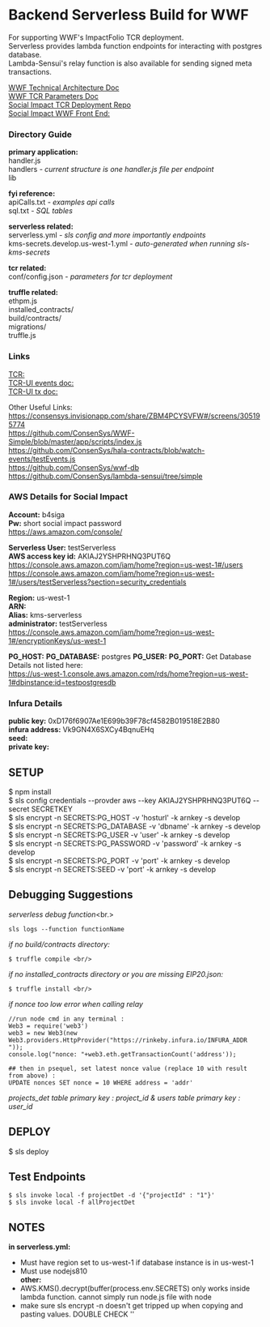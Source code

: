 # Backend Serverless Build for WWF
For supporting WWF's ImpactFolio TCR deployment. <br/>
Serverless provides lambda function endpoints for interacting with postgres database. <br/>
Lambda-Sensui's relay function is also available for sending signed meta transactions. <br/>
 
[WWF Technical Architecture Doc](https://docs.google.com/presentation/d/1c0_-6NLb3zSFwZoRipR61ZYAWnpHLSEbhy_f66GJLYk/edit#slide=id.g3e0cd18cee_0_402) <br/>
[WWF TCR Parameters Doc](https://docs.google.com/presentation/d/1UT11ReifnIXT-PaXYplvHWXDeT8_dB4ECmEHJvmY7Fo/edit#slide=id.g3caa06f710_0_1136) <br/>
[Social Impact TCR Deployment Repo](https://github.com/ConsenSys/SI_TCR)<br/>
[Social Impact WWF Front End:](https://github.com/ConsenSys/WWF-TCR-UI)<br/>

### Directory Guide

**primary application:**<br/>
handler.js <br/>
handlers *- current structure is one handler.js file per endpoint* <br/>
lib <br/>

**fyi reference:** <br/>
apiCalls.txt *- examples api calls*<br/>
sql.txt *- SQL tables*<br/>

**serverless related:**<br/>
serverless.yml *- sls config and more importantly endpoints*<br/>
kms-secrets.develop.us-west-1.yml *- auto-generated when running sls-kms-secrets*<br/>

**tcr related:**<br/>
conf/config.json *- parameters for tcr deployment*<br/>


**truffle related:**<br/>
ethpm.js<br/>
installed_contracts/<br/>
build/contracts/<br/>
migrations/<br/>
truffle.js<br/>

### Links
[TCR:](https://github.com/skmgoldin/tcr)<br/>
[TCR-UI events doc:](https://github.com/kangarang/tcr-ui/blob/master/docs/Events.md)<br/>
[TCR-UI tx doc:](https://github.com/kangarang/tcr-ui/blob/master/docs/Events.md)<br/>

Other Useful Links:<br/>
https://consensys.invisionapp.com/share/ZBM4PCYSVFW#/screens/305195774<br/>
https://github.com/ConsenSys/WWF-Simple/blob/master/app/scripts/index.js<br/>
https://github.com/ConsenSys/hala-contracts/blob/watch-events/testEvents.js<br/>
https://github.com/ConsenSys/wwf-db<br/>
https://github.com/ConsenSys/lambda-sensui/tree/simple<br/>


### AWS Details for Social Impact

**Account:** b4siga<br/>
**Pw:** short social impact password<br/>
https://aws.amazon.com/console/<br/>

**Serverless User:** testServerless <br/>
**AWS access key id:** AKIAJ2YSHPRHNQ3PUT6Q <br/>
https://console.aws.amazon.com/iam/home?region=us-west-1#/users<br/>
https://console.aws.amazon.com/iam/home?region=us-west-1#/users/testServerless?section=security_credentials<br/>

**Region:** us-west-1<br/>
**ARN:** <br/>
**Alias:** kms-serverless<br/>
**administrator:** testServerless<br/>
https://console.aws.amazon.com/iam/home?region=us-west-1#/encryptionKeys/us-west-1<br/>

**PG_HOST:** 
**PG_DATABASE:** postgres
**PG_USER:** 
**PG_PORT:**
Get Database Details not listed here:<br/>
https://us-west-1.console.aws.amazon.com/rds/home?region=us-west-1#dbinstance:id=testpostgresdb<br/>

### Infura Details
**public key:** 0xD176f6907Ae1E699b39F78cf4582B019518E2B80<br/>
**infura address:** Vk9GN4X6SXCy4BqnuEHq <br/>
**seed:** <br/>
**private key:**<br/>

## SETUP
$ npm install <br/>
$ sls config credentials --provder aws --key AKIAJ2YSHPRHNQ3PUT6Q --secret SECRETKEY <br/>
$ sls encrypt -n SECRETS:PG_HOST -v 'hosturl' -k arnkey -s develop <br/>
$ sls encrypt -n SECRETS:PG_DATABASE -v 'dbname' -k arnkey -s develop <br/>
$ sls encrypt -n SECRETS:PG_USER -v 'user' -k arnkey -s develop <br/>
$ sls encrypt -n SECRETS:PG_PASSWORD -v 'password' -k arnkey -s develop <br/>
$ sls encrypt -n SECRETS:PG_PORT -v 'port' -k arnkey -s develop<br/>
$ sls encrypt -n SECRETS:SEED -v 'port' -k arnkey -s develop<br/>

## Debugging Suggestions
*serverless debug function*<br.>
```
sls logs --function functionName
```
*if no build/contracts directory:* <br/>
```
$ truffle compile <br/>
```
*if no installed_contracts directory or you are missing EIP20.json:* <br/>
```
$ truffle install <br/>
```
*if nonce too low error when calling relay* <br/>
```
//run node cmd in any terminal :
Web3 = require('web3')
web3 = new Web3(new Web3.providers.HttpProvider("https://rinkeby.infura.io/INFURA_ADDR "));
console.log("nonce: "+web3.eth.getTransactionCount('address'));
```

```
## then in psequel, set latest nonce value (replace 10 with result from above) :
UPDATE nonces SET nonce = 10 WHERE address = 'addr'
```
*projects_det table primary key : project_id & users table  primary key : user_id*


## DEPLOY

$ sls deploy

## Test Endpoints
```
$ sls invoke local -f projectDet -d '{"projectId" : "1"}'
$ sls invoke local -f allProjectDet
```

## NOTES
**in serverless.yml:** <br/>
* Must have region set to us-west-1 if database instance is in us-west-1 <br/>
* Must use nodejs810  <br/>
**other:**<br/>
* AWS.KMS().decrypt(buffer(process.env.SECRETS) only works inside lambda function.  cannot simply run node.js file with node <br/>
* make sure sls encrypt -n doesn't get tripped up when copying and pasting values.  DOUBLE CHECK '' <br/>

